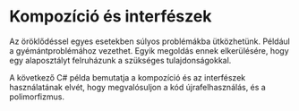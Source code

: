 # Kompozíció és interfészek
Az öröklődéssel egyes esetekben súlyos problémákba ütközhetünk. Például a gyémántproblémához vezethet. Egyik megoldás ennek elkerülésére, hogy egy alaposztályt 
felruházunk a szükséges tulajdonságokkal.

A következő C# példa bemutatja a kompozíció és az interfészek használatának elvét, hogy megvalósuljon a kód újrafelhasználás, és a polimorfizmus.